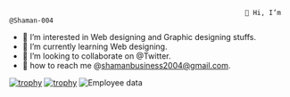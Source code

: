                                                                👋 Hi, I’m @Shaman-004


- 👀 I’m interested in Web designing and Graphic designing stuffs.
- 🌱 I’m currently learning Web designing.
- 💞️ I’m looking to collaborate on @Twitter.
- 🙌 how to reach me @shamanbusiness2004@gmail.com.

<!---
shaman-004/shaman-004 is a ✨ special ✨ repository because its `README.md` (this file) appears on your GitHub profile.
You can click the Preview link to take a look at your changes.
--->
[![trophy](https://github-profile-trophy.vercel.app/?username=shaman-004)](https://github.com/shaman-004/github-profile-trophy)
[![trophy](https://github-profile-trophy.vercel.app/?username=ryo-ma)](https://github-profile-trophy.vercel.app/?username=shaman-004&rank=A)
![Employee data](http://![bmc_qr](https://user-images.githubusercontent.com/93532515/199295836-68aa8b47-c487-408f-b995-fb3f06a575c1.png)
 "buy me coffee")



